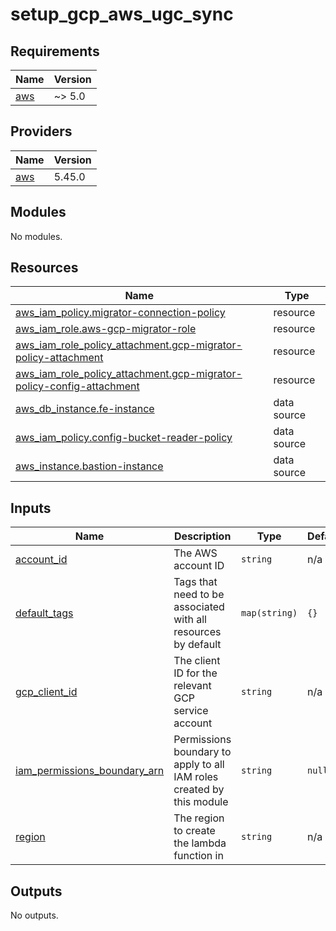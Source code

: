 # setup_gcp_aws_ugc_sync

<!-- BEGINNING OF PRE-COMMIT-TERRAFORM DOCS HOOK -->
## Requirements

| Name | Version |
|------|---------|
| <a name="requirement_aws"></a> [aws](#requirement\_aws) | ~> 5.0 |

## Providers

| Name | Version |
|------|---------|
| <a name="provider_aws"></a> [aws](#provider\_aws) | 5.45.0 |

## Modules

No modules.

## Resources

| Name | Type |
|------|------|
| [aws_iam_policy.migrator-connection-policy](https://registry.terraform.io/providers/hashicorp/aws/latest/docs/resources/iam_policy) | resource |
| [aws_iam_role.aws-gcp-migrator-role](https://registry.terraform.io/providers/hashicorp/aws/latest/docs/resources/iam_role) | resource |
| [aws_iam_role_policy_attachment.gcp-migrator-policy-attachment](https://registry.terraform.io/providers/hashicorp/aws/latest/docs/resources/iam_role_policy_attachment) | resource |
| [aws_iam_role_policy_attachment.gcp-migrator-policy-config-attachment](https://registry.terraform.io/providers/hashicorp/aws/latest/docs/resources/iam_role_policy_attachment) | resource |
| [aws_db_instance.fe-instance](https://registry.terraform.io/providers/hashicorp/aws/latest/docs/data-sources/db_instance) | data source |
| [aws_iam_policy.config-bucket-reader-policy](https://registry.terraform.io/providers/hashicorp/aws/latest/docs/data-sources/iam_policy) | data source |
| [aws_instance.bastion-instance](https://registry.terraform.io/providers/hashicorp/aws/latest/docs/data-sources/instance) | data source |

## Inputs

| Name | Description | Type | Default | Required |
|------|-------------|------|---------|:--------:|
| <a name="input_account_id"></a> [account\_id](#input\_account\_id) | The AWS account ID | `string` | n/a | yes |
| <a name="input_default_tags"></a> [default\_tags](#input\_default\_tags) | Tags that need to be associated with all resources by default | `map(string)` | `{}` | no |
| <a name="input_gcp_client_id"></a> [gcp\_client\_id](#input\_gcp\_client\_id) | The client ID for the relevant GCP service account | `string` | n/a | yes |
| <a name="input_iam_permissions_boundary_arn"></a> [iam\_permissions\_boundary\_arn](#input\_iam\_permissions\_boundary\_arn) | Permissions boundary to apply to all IAM roles created by this module | `string` | `null` | no |
| <a name="input_region"></a> [region](#input\_region) | The region to create the lambda function in | `string` | n/a | yes |

## Outputs

No outputs.
<!-- END OF PRE-COMMIT-TERRAFORM DOCS HOOK -->
